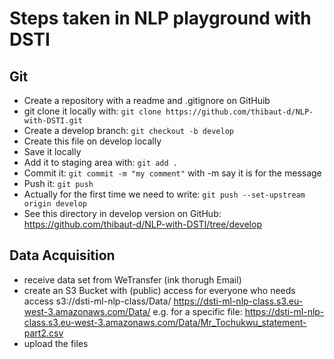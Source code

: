 # Steps taken in NLP playground with DSTI

## Git

- Create a repository with a readme and .gitignore on GitHuib
- git clone it locally with: ```git clone https://github.com/thibaut-d/NLP-with-DSTI.git```
- Create a develop branch: ```git checkout -b develop```
- Create this file on develop locally
- Save it locally
- Add it to staging area with: ```git add .```
- Commit it: ```git commit -m "my comment"``` with -m say it is for the message
- Push it: ```git push```
- Actually for the first time we need to write:  ```git push --set-upstream origin develop```
- See this directory in develop version on GitHub: <https://github.com/thibaut-d/NLP-with-DSTI/tree/develop>

## Data Acquisition

- receive data set from WeTransfer (ink thorugh Email)
- create an S3 Bucket with (public) access for everyone who needs access
    s3://dsti-ml-nlp-class/Data/
    https://dsti-ml-nlp-class.s3.eu-west-3.amazonaws.com/Data/
    e.g. for a specific file: https://dsti-ml-nlp-class.s3.eu-west-3.amazonaws.com/Data/Mr_Tochukwu_statement-part2.csv
- upload the files
